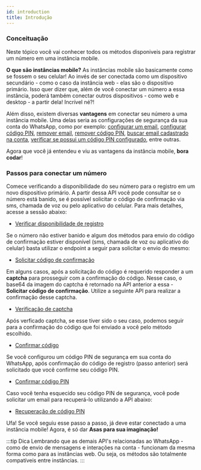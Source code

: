 ```yaml
---
id: introduction
title: Introdução
---
```


### Conceituação

Neste tópico você vai conhecer todos os métodos disponiveis para registrar um número em uma instância mobile.

**O que são instâncias mobile?** As instâncias mobile são basicamente como se fossem o seu celular! Ao invés de ser conectada como um dispositivo secundário - como o caso da instância web - elas são o dispositivo primário. Isso quer dizer que, além de você conectar um número a essa instância, poderá também conectar outros dispositivos - como web e desktop - a partir dela! Incrível né?!

Além disso, existem diversas **vantagens** em conectar seu número a uma instância mobile. Uma delas seria as configurações de segurança da sua conta do WhatsApp, como por exemplo: [configurar um email](./set-account-email.md), [configurar código PIN](./set-security-code.md), [remover email](./remove-account-email.md), [remover código PIN](./remove-security-code.md), [buscar email cadastrado na conta](./get-account-email.md), [verificar se possui um código PIN configurado](./get-has-security-code.md), entre outras.

Agora que você já entendeu e viu as vantagens da instância mobile, **bora codar**!


### Passos para conectar um número

Comece verificando a disponibilidade do seu número para o registro em um novo dispositivo primário. A partir dessa API você pode consultar se o número está banido, se é possível solicitar o código de confirmação via sms, chamada de voz ou pelo aplicativo do celular. Para mais detalhes, acesse a sessão abaixo:

- [Verificar disponibilidade de registro](./registration-available)

Se o número não estiver banido e algum dos métodos para envio do código de confirmação estiver disponível (sms, chamada de voz ou aplicativo do celular) basta utilizar o endpoint a seguir para solicitar o envio do mesmo:

- [Solicitar código de confirmação](./request-code)

Em alguns casos, após a solicitação do código é requerido responder a um **captcha** para prosseguir com a confirmação do código. Nesse caso, o base64 da imagem do captcha é retornado na API anterior a essa - **Solicitar código de confirmação**. Utilize a seguinte API para realizar a confirmação desse captcha.

- [Verificação de captcha](./captcha-confirm)

Após verficado captcha, se esse tiver sido o seu caso, podemos seguir para a confirmação do código que foi enviado a você pelo método escolhido.

- [Confirmar código](./confirm-code)

Se você configurou um código PIN de segurança em sua conta do WhatsApp, após confirmação do código de registro (passo anterior) será solicitado que você confirme seu código PIN.

- [Confirmar código PIN](./confirm-security-code.md)

Caso você tenha esquecido seu código PIN de segurança, você pode solicitar um email para recuperá-lo utilizando a API abaixo:

- [Recuperação de código PIN](./forgot-security-code.md)

Ufa! Se você seguiu esse passo a passo, já deve estar conectado a uma instância mobile! Agora, é só dar **Asas para sua imaginação!**

:::tip Dica
Lembrando que as demais API's relacionadas ao WhatsApp - como de envio de mensagens e interações na conta - funcionam da mesma forma como para as instâncias web. Ou seja, os métodos são totalmente compatíveis entre instâncias.
:::
